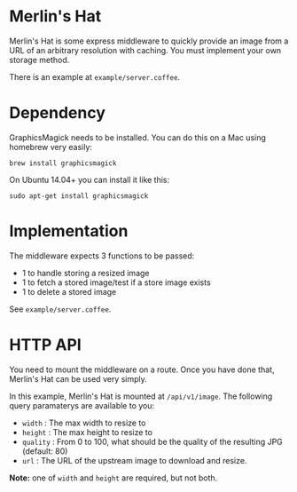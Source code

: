 # Merlin's Hat

Merlin's Hat is some express middleware to quickly provide an image from a URL of an arbitrary resolution with caching. You must implement your own storage method.

There is an example at `example/server.coffee`.

# Dependency

GraphicsMagick needs to be installed. You can do this on a Mac using homebrew very easily:

```
brew install graphicsmagick
```

On Ubuntu 14.04+ you can install it like this:

```
sudo apt-get install graphicsmagick
```

# Implementation

The middleware expects 3 functions to be passed:

* 1 to handle storing a resized image
* 1 to fetch a stored image/test if a store image exists
* 1 to delete a stored image

See `example/server.coffee`. 

# HTTP API

You need to mount the middleware on a route. Once you have done that, Merlin's Hat can be used very simply.

In this example, Merlin's Hat is mounted at `/api/v1/image`. The following query paramaterys are available to you:

* `width` : The max width to resize to
* `height` : The max height to resize to
* `quality` : From 0 to 100, what should be the quality of the resulting JPG (default: 80)
* `url` : The URL of the upstream image to download and resize.

**Note:** one of `width` and `height` are required, but not both.